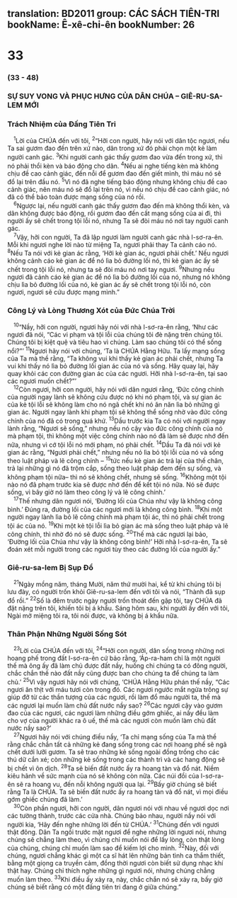 translation: BD2011
group: CÁC SÁCH TIÊN-TRI
bookName: Ê-xê-chi-ên 
bookNumber: 26
-------

<div class="title"><h1>33</h1><h3>(33 - 48)</h3><h3>SỰ SUY VONG VÀ PHỤC HƯNG CỦA DÂN CHÚA – GIÊ-RU-SA-LEM MỚI</h3><h3>Trách Nhiệm của Ðấng Tiên Tri</h3></div>
<span class="verse exe_33_1"> <sup>1</sup>Lời của CHÚA đến với tôi, </span>
<span class="verse exe_33_2"><sup>2</sup>“Hỡi con người, hãy nói với dân tộc ngươi, nếu Ta sai gươm đao đến trên xứ nào, dân trong xứ đó phải chọn một kẻ làm người canh gác. </span>
<span class="verse exe_33_3"><sup>3</sup>Khi người canh gác thấy gươm đao vừa đến trong xứ, thì nó phải thổi kèn và báo động cho dân. </span>
<span class="verse exe_33_4"><sup>4</sup>Nếu ai nghe tiếng kèn mà không chịu đề cao cảnh giác, đến nỗi để gươm đao đến giết mình, thì máu nó sẽ đổ lại trên đầu nó. </span>
<span class="verse exe_33_5"><sup>5</sup>Vì nó đã nghe tiếng báo động nhưng không chịu đề cao cảnh giác, nên máu nó sẽ đổ lại trên nó, vì nếu nó chịu đề cao cảnh giác, nó đã có thể bảo toàn được mạng sống của nó rồi. <br/></span>
<span class="verse exe_33_6"> <sup>6</sup>Ngược lại, nếu người canh gác thấy gươm đao đến mà không thổi kèn, và dân không được báo động, rồi gươm đao đến cất mạng sống của ai đi, thì người ấy sẽ chết trong tội lỗi nó, nhưng Ta sẽ đòi máu nó nơi tay người canh gác.<br/></span>
<span class="verse exe_33_7"> <sup>7</sup>Vậy, hỡi con người, Ta đã lập ngươi làm người canh gác nhà I-sơ-ra-ên. Mỗi khi ngươi nghe lời nào từ miệng Ta, ngươi phải thay Ta cảnh cáo nó. </span>
<span class="verse exe_33_8"><sup>8</sup>Nếu Ta nói với kẻ gian ác rằng, ‘Hỡi kẻ gian ác, ngươi phải chết.’ Nếu ngươi không cảnh cáo kẻ gian ác để nó lìa bỏ đường lối nó, thì kẻ gian ác ấy sẽ chết trong tội lỗi nó, nhưng ta sẽ đòi máu nó nơi tay ngươi. </span>
<span class="verse exe_33_9"><sup>9</sup>Nhưng nếu ngươi đã cảnh cáo kẻ gian ác để nó lìa bỏ đường lối của nó, nhưng nó không chịu lìa bỏ đường lối của nó, kẻ gian ác ấy sẽ chết trong tội lỗi nó, còn ngươi, ngươi sẽ cứu được mạng mình.”<br/></span>
<div class="title"><h3>Công Lý và Lòng Thương Xót của Ðức Chúa Trời</h3></div>
<span class="verse exe_33_10"> <sup>10</sup>“Nầy, hỡi con người, ngươi hãy nói với nhà I-sơ-ra-ên rằng, ‘Như các ngươi đã nói, “Các vi phạm và tội lỗi của chúng tôi đè nặng trên chúng tôi. Chúng tôi bị kiệt quệ và tiêu hao vì chúng. Làm sao chúng tôi có thể sống nổi?”’ </span>
<span class="verse exe_33_11"><sup>11</sup>Ngươi hãy nói với chúng, ‘Ta là CHÚA Hằng Hữu. Ta lấy mạng sống của Ta mà thề rằng, “Ta không vui khi thấy kẻ gian ác phải chết, nhưng Ta vui khi thấy nó lìa bỏ đường lối gian ác của nó và sống. Hãy quay lại, hãy quay khỏi các con đường gian ác của các ngươi. Hỡi nhà I-sơ-ra-ên, tại sao các ngươi muốn chết?”’<br/></span>
<span class="verse exe_33_12"> <sup>12</sup>Còn ngươi, hỡi con người, hãy nói với dân ngươi rằng, ‘Ðức công chính của người ngay lành sẽ không cứu được nó khi nó phạm tội, và sự gian ác của kẻ tội lỗi sẽ không làm cho nó ngã chết khi nó ăn năn lìa bỏ những gì gian ác. Người ngay lành khi phạm tội sẽ không thể sống nhờ vào đức công chính của nó đã có trong quá khứ. </span>
<span class="verse exe_33_13"><sup>13</sup>Dầu trước kia Ta có nói với người ngay lành rằng, “Ngươi sẽ sống,” nhưng nếu nó cậy vào đức công chính của nó mà phạm tội, thì không một việc công chính nào nó đã làm sẽ được nhớ đến nữa, nhưng vì cớ tội lỗi nó mới phạm, nó phải chết. </span>
<span class="verse exe_33_14"><sup>14</sup>Dầu Ta đã nói với kẻ gian ác rằng, “Ngươi phải chết,” nhưng nếu nó lìa bỏ tội lỗi của nó và sống theo luật pháp và lẽ công chính –</span>
<span class="verse exe_33_15"><sup>15</sup>tức nếu kẻ gian ác trả lại của thế chân, trả lại những gì nó đã trộm cắp, sống theo luật pháp đem đến sự sống, và không phạm tội nữa– thì nó sẽ không chết, nhưng sẽ sống. </span>
<span class="verse exe_33_16"><sup>16</sup>Không một tội nào nó đã phạm trước kia sẽ được nhớ đến để kết tội nó nữa. Nó sẽ được sống, vì bây giờ nó làm theo công lý và lẽ công chính.’<br/></span>
<span class="verse exe_33_17"> <sup>17</sup>Thế nhưng dân ngươi nói, ‘Ðường lối của Chúa như vậy là không công bình.’ Ðúng ra, đường lối của các ngươi mới là không công bình. </span>
<span class="verse exe_33_18"><sup>18</sup>Khi một người ngay lành lìa bỏ lẽ công chính mà phạm tội ác, thì nó phải chết trong tội ác của nó. </span>
<span class="verse exe_33_19"><sup>19</sup>Khi một kẻ tội lỗi lìa bỏ gian ác mà sống theo luật pháp và lẽ công chính, thì nhờ đó nó sẽ được sống. </span>
<span class="verse exe_33_20"><sup>20</sup>Thế mà các ngươi lại bảo, ‘Ðường lối của Chúa như vậy là không công bình!’ Hỡi nhà I-sơ-ra-ên, Ta sẽ đoán xét mỗi người trong các ngươi tùy theo các đường lối của người ấy.”<br/></span>
<div class="title"><h3>Giê-ru-sa-lem Bị Sụp Ðổ</h3></div>
<span class="verse exe_33_21"> <sup>21</sup>Ngày mồng năm, tháng Mười, năm thứ mười hai, kể từ khi chúng tôi bị lưu đày, có người trốn khỏi Giê-ru-sa-lem đến với tôi và nói, “Thành đã sụp đổ rồi.” </span>
<span class="verse exe_33_22"><sup>22</sup>Số là đêm trước ngày người trốn thoát đến gặp tôi, tay CHÚA đã đặt nặng trên tôi, khiến tôi bị á khẩu. Sáng hôm sau, khi người ấy đến với tôi, Ngài mở miệng tôi ra, tôi nói được, và không bị á khẩu nữa.<br/></span>
<div class="title"><h3>Thân Phận Những Người Sống Sót</h3></div>
<span class="verse exe_33_23"> <sup>23</sup>Lời của CHÚA đến với tôi, </span>
<span class="verse exe_33_24"><sup>24</sup>“Hỡi con người, dân sống trong những nơi hoang phế trong đất I-sơ-ra-ên cứ bảo rằng, ‘Áp-ra-ham chỉ là một người thế mà ông ấy đã làm chủ được đất nầy, huống chi chúng ta có đông người, chắc chắn thế nào đất nầy cũng được ban cho chúng ta để chúng ta làm chủ.’ </span>
<span class="verse exe_33_25"><sup>25</sup>Vì vậy ngươi hãy nói với chúng, ‘CHÚA Hằng Hữu phán thế nầy, “Các ngươi ăn thịt với máu tươi còn trong đó. Các ngươi ngước mắt ngửa trông sự giúp đỡ từ các thần tượng của các ngươi, rồi làm đổ máu người ta, thế mà các ngươi lại muốn làm chủ đất nước nầy sao? </span>
<span class="verse exe_33_26"><sup>26</sup>Các ngươi cậy vào gươm đao của các ngươi, các ngươi làm những điều gớm ghiếc, ai nấy đều làm cho vợ của người khác ra ô uế, thế mà các ngươi còn muốn làm chủ đất nước nầy sao?’ <br/></span>
<span class="verse exe_33_27"> <sup>27</sup>Ngươi hãy nói với chúng điều nầy, ‘Ta chỉ mạng sống của Ta mà thề rằng chắc chắn tất cả những kẻ đang sống trong các nơi hoang phế sẽ ngã chết dưới lưỡi gươm. Ta sẽ trao những kẻ sống ngoài đồng trống cho các thú dữ cắn xé; còn những kẻ sống trong các thành trì và các hang động sẽ bị chết vì ôn dịch. </span>
<span class="verse exe_33_28"><sup>28</sup>Ta sẽ biến đất nước ấy ra hoang tàn và đổ nát. Niềm kiêu hãnh về sức mạnh của nó sẽ không còn nữa. Các núi đồi của I-sơ-ra-ên sẽ ra hoang vu, đến nỗi không người qua lại. </span>
<span class="verse exe_33_29"><sup>29</sup>Bấy giờ chúng sẽ biết rằng Ta là CHÚA. Ta sẽ biến đất nước ấy ra hoang tàn và đổ nát, vì mọi điều gớm ghiếc chúng đã làm.’<br/></span>
<span class="verse exe_33_30"> <sup>30</sup>Còn phần ngươi, hỡi con người, dân ngươi nói với nhau về ngươi dọc nơi các tường thành, trước các cửa nhà. Chúng bảo nhau, người nầy nói với người kia, ‘Hãy đến nghe những lời đến từ CHÚA.’ </span>
<span class="verse exe_33_31"><sup>31</sup>Chúng đến với ngươi thật đông. Dân Ta ngồi trước mặt ngươi để nghe những lời ngươi nói, nhưng chúng sẽ chẳng làm theo, vì chúng chỉ muốn nói để lấy lòng, còn thật lòng của chúng, chúng chỉ muốn làm sao để kiếm lợi cho mình. </span>
<span class="verse exe_33_32"><sup>32</sup>Này, đối với chúng, ngươi chẳng khác gì một ca sĩ hát lên những bản tình ca thắm thiết, bằng một giọng ca truyền cảm, đồng thời ngươi còn biết sử dụng nhạc khí thật hay. Chúng chỉ thích nghe những gì ngươi nói, nhưng chúng chẳng muốn làm theo. </span>
<span class="verse exe_33_33"><sup>33</sup>Khi điều ấy xảy ra, này, chắc chắn nó sẽ xảy ra, bấy giờ chúng sẽ biết rằng có một đấng tiên tri đang ở giữa chúng.”<br/></span>

